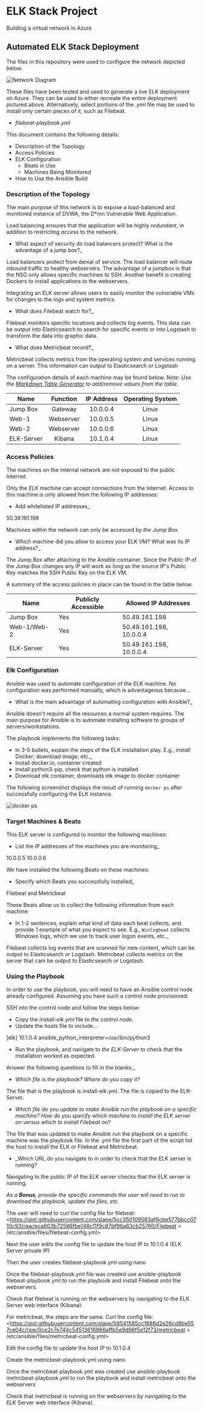 # ELK Stack Project
Building a virtual network in Azure

## Automated ELK Stack Deployment

The files in this repository were used to configure the network depicted below.

![Network Diagram](https://github.com/hrymic/MH_Project_1/blob/main/Diagrams/VNet_Diagram.drawio.png)

These files have been tested and used to generate a live ELK deployment on Azure. They can be used to either recreate the entire deployment pictured above. Alternatively, select portions of the _.yml_ file may be used to install only certain pieces of it, such as Filebeat.

  - _filebeat-playbook.yml_

This document contains the following details:
- Description of the Topology
- Access Policies
- ELK Configuration
  - Beats in Use
  - Machines Being Monitored
- How to Use the Ansible Build


### Description of the Topology

The main purpose of this network is to expose a load-balanced and monitored instance of DVWA, the D*mn Vulnerable Web Application.

Load balancing ensures that the application will be highly _redundant_, in addition to restricting _access_ to the network.
- What aspect of security do load balancers protect? What is the advantage of a jump box?_

Load balancers protect from denial of service. The load balancer will route inbound traffic to healthy webservers.
The advantage of a jumpbox is that the NSG only allows specific machines to SSH. Another benefit is creating Dockers to install applications to the webservers.

Integrating an ELK server allows users to easily monitor the vulnerable VMs for changes to the _logs_ and system _metrics_.
- What does Filebeat watch for?_

Filebeat monitors specific locations and collects log events. This data can be output into Elasticsearch to search for specific events or into Logstash to transform the data into graphic data.

- What does Metricbeat record?_

Metricbeat collects metrics from the operating system and services running on a server. This information can output to Elasticsearch or Logstash

The configuration details of each machine may be found below.
_Note: Use the [Markdown Table Generator](http://www.tablesgenerator.com/markdown_tables) to add/remove values from the table_.

| Name       |  Function | IP Address | Operating System |
|------------|:---------:|:----------:|:----------------:|
| Jump Box   |  Gateway  |  10.0.0.4  |       Linux      |
| Web-1      | Webserver |  10.0.0.5  |       Linux      |
| Web-2      | Webserver |  10.0.0.6  |       Linux      |
| ELK-Server |   Kibana  |  10.1.0.4  |       Linux      |

### Access Policies

The machines on the internal network are not exposed to the public Internet. 

Only the _ELK_ machine can accept connections from the Internet. Access to this machine is only allowed from the following IP addresses:
- Add whitelisted IP addresses_

50.39.161.198

Machines within the network can only be accessed by _the Jump Box_.
- Which machine did you allow to access your ELK VM? What was its IP address?_

The Jump Box after attaching to the Ansible container. Since the Public IP of the Jump Box changes any IP will work as long as the source IP's Public Key matches the SSH Public Key on the ELK VM.

A summary of the access policies in place can be found in the table below.

| Name        | Publicly Accessible | Allowed IP Addresses    |
|-------------|---------------------|-------------------------|
| Jump Box    | Yes                 | 50.49.161.198           |
| Web-1/Web-2 | Yes                 | 50.49.161.198, 10.0.0.4 |
| ELK-Server  | Yes                 | 50.49.161.198, 10.0.0.4 |

### Elk Configuration

Ansible was used to automate configuration of the ELK machine. No configuration was performed manually, which is advantageous because...
- What is the main advantage of automating configuration with Ansible?_

Ansible doesn't require all the resources a normal system requires. The main purpose for Ansible is to automate installing software to groups of servers/workstations.

The playbook implements the following tasks:
- In 3-5 bullets, explain the steps of the ELK installation play. E.g., install Docker; download image; etc._
- Install docker.io, container created
- Install python3-pip, check that python is installed
- Download elk container, downloads elk image to docker container


The following screenshot displays the result of running `docker ps` after successfully configuring the ELK instance.

![docker ps](https://github.com/hrymic/MH_Project_1/blob/main/docker_ps.PNG)

### Target Machines & Beats
This ELK server is configured to monitor the following machines:
- List the IP addresses of the machines you are monitoring_

10.0.0.5
10.0.0.6

We have installed the following Beats on these machines:
- Specify which Beats you successfully installed_

Filebeat and Metricbeat

These Beats allow us to collect the following information from each machine:
- In 1-2 sentences, explain what kind of data each beat collects, and provide 1 example of what you expect to see. E.g., `Winlogbeat` collects Windows logs, which we use to track user logon events, etc._

Filebeat collects log events that are scanned for new content, which can be output to Elasticsearch or Logstash. Metricbeat collects metrics on the server that cam be output to Elasticsearch or Logstash.

### Using the Playbook
In order to use the playbook, you will need to have an Ansible control node already configured. Assuming you have such a control node provisioned: 

SSH into the control node and follow the steps below:
- Copy the _install-elk.yml_ file to _the control node_.
- Update the _hosts_ file to include...

[elk]
   10.1.0.4 ansible_python_interpreter=/usr/bin/python3

- Run the playbook, and navigate to _the ELK-Server_ to check that the installation worked as expected.

Answer the following questions to fill in the blanks:_
- _Which file is the playbook? Where do you copy it?_

The file that is the playbook is install-elk.yml. The file is copied to the ELK-Server.


- _Which file do you update to make Ansible run the playbook on a specific machine? How do you specify which machine to install the ELK server on versus which to install Filebeat on?_

The file that was updated to make Ansible run the playbook on a specific machine was the playbook file. In the .yml file the first part of the script list the host to install the ELK or Filebeat and Metricbeat.


- _Which URL do you navigate to in order to check that the ELK server is running?

Navigating to the public IP of the ELK server checks that the ELK server is running.


_As a **Bonus**, provide the specific commands the user will need to run to download the playbook, update the files, etc._


The user will need to curl the config file for filebeat:
<https://gist.githubusercontent.com/slape/5cc350109583af6cbe577bbcc0710c93/raw/eca603b72586fbe148c11f9c87bf96a63cb25760/Filebeat > /etc/ansible/files/filebeat-config.yml>

Next the user edits the config file to update the host IP to 10.1.0.4 (ELK Server private IP)

Then the user creates filebeat-playbook.yml using nano

Once the filebeat-playbook.yml file was created use ansible-playbook filebeat-playbook.yml to run the playbook and install Filebeat onto the webservers.

Check that filebeat is running on the webservers by navigating to the ELK Server web interface (Kibana).

For metricbeat, the steps are the same. Curl the config file:
<https://gist.githubusercontent.com/slape/58541585cc1886d2e26cd8be557ce04c/raw/0ce2c7e744c54513616966affb5e9d96f5e12f73/metricbeat > /etc/ansible/files/metricbeat-config.yml>

Edit the config file to update the host IP to 10.1.0.4

Create the metricbeat-playbook.yml using nano

Once the metricbeat-playbook.yml was created use ansible-playbook metricbeat-playbook.yml to run the playbook and install metricbeat onto the webservers

Check that metricbeat is running on the webservers by navigating to the ELK Server web interface (Kibana).
